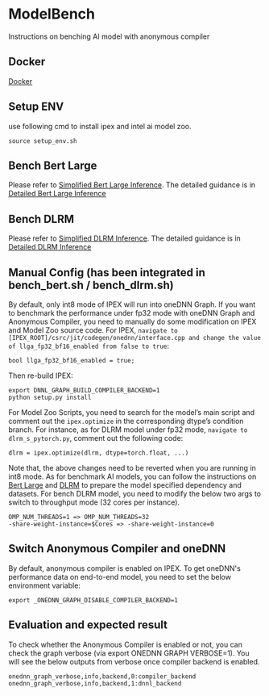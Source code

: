 # ModelBench
Instructions on benching AI model with anonymous compiler

## Docker
[Docker](https://drive.google.com/drive/folders/1sLo7OFIqAmQb-zYzTo-rf-fKAFU3ajpG?usp=sharing)

## Setup ENV
use following cmd to install ipex and intel ai model zoo.
```
source setup_env.sh
```

## Bench Bert Large
Please refer to [Simplified Bert Large Inference](https://github.com/crazydemo/ModelBench/blob/main/simpilified_bert_large_inference.md). The detailed guidance is in [Detailed Bert Large Inference](https://github.com/IntelAI/models/blob/pytorch-r1.13-models/quickstart/language_modeling/pytorch/bert_large/inference/cpu/README.md)

## Bench DLRM
Please refer to [Simplified DLRM Inference](https://github.com/crazydemo/ModelBench/blob/main/simplified_dlrm_inference.md). The detailed guidance is in [Detailed DLRM Inference](https://github.com/IntelAI/models/blob/pytorch-r1.13-models/quickstart/recommendation/pytorch/dlrm/inference/cpu/README.md)
## Manual Config (has been integrated in bench_bert.sh / bench_dlrm.sh)
By default, only int8 mode of IPEX will run into oneDNN Graph. If you want to benchmark the performance under fp32 mode with oneDNN Graph and Anonymous Compiler, you need to manually do some modification on IPEX and Model Zoo source code.
For IPEX, `navigate to [IPEX_ROOT]/csrc/jit/codegen/onednn/interface.cpp and change the value of llga_fp32_bf16_enabled from false to true`:
```
bool llga_fp32_bf16_enabled = true;
```
Then re-build IPEX:
```
export DNNL_GRAPH_BUILD_COMPILER_BACKEND=1
python setup.py install
```
For Model Zoo Scripts, you need to search for the model’s main script
and comment out the `ipex.optimize` in the corresponding dtype’s condition
branch. For instance, as for DLRM model under fp32 mode, `navigate to dlrm_s_pytorch.py`, comment out
the following code:
```
dlrm = ipex.optimize(dlrm, dtype=torch.float, ...)
```
Note that, the above changes need to be reverted when you are running in int8 mode. As for benchmark AI models, you can follow the instructions on [Bert Large](https://github.com/IntelAI/models/blob/pytorch-r1.13-models/quickstart/language_modeling/pytorch/bert_large/inference/cpu/README.md) and [DLRM](https://github.com/IntelAI/models/blob/pytorch-r1.13-models/quickstart/recommendation/pytorch/dlrm/inference/cpu/README.md) to prepare the model specified dependency and
datasets. For bench DLRM model, you need to modify the below two args to switch to throughput mode (32 cores per instance).
```
OMP_NUM_THREADS=1 => OMP_NUM_THREADS=32
-share-weight-instance=$Cores => -share-weight-instance=0
```
## Switch Anonymous Compiler and oneDNN
By default, anonymous compiler is enabled on IPEX. To get oneDNN's performance data on end-to-end model, you need to set the below environment variable:
```
export _ONEDNN_GRAPH_DISABLE_COMPILER_BACKEND=1
```
## Evaluation and expected result
To check whether the Anonymous Compiler is enabled or not, you can check the graph verbose (via export ONEDNN GRAPH VERBOSE=1). You will see the below outputs from verbose once compiler backend is enabled.
```
onednn_graph_verbose,info,backend,0:compiler_backend
onednn_graph_verbose,info,backend,1:dnnl_backend
```


